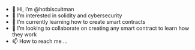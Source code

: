 - 👋 Hi, I’m @hotbiscuitman
- 👀 I’m interested in solidity and cybersecurity
- 🌱 I’m currently learning how to create smart contracts
- 💞️ I’m looking to collaborate on creating any smart contract to learn how they work
- 📫 How to reach me ...

<!---
hotbiscuitman/hotbiscuitman is a ✨ special ✨ repository because its `README.md` (this file) appears on your GitHub profile.
You can click the Preview link to take a look at your changes.
--->
